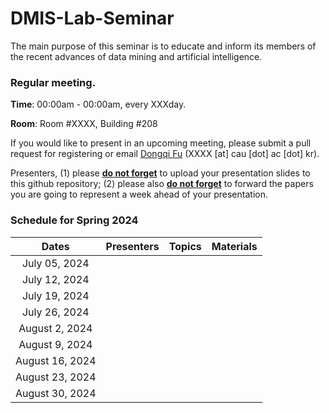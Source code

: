 # DMIS-Lab-Seminar

The main purpose of this seminar is to educate and inform its members of the recent advances of data mining and artificial intelligence.

### Regular meeting.

**Time**: 00:00am - 00:00am, every XXXday.

**Room**: Room #XXXX, Building #208


If you would like to present in an upcoming meeting, please submit a pull request for registering or email [Dongqi Fu](https://dongqifu.github.io/) (XXXX [at] cau [dot] ac [dot] kr).

Presenters, (1) please **<ins>do not forget</ins>** to upload your presentation slides to this github repository; (2) please also **<ins>do not forget</ins>** to forward the papers you are going to represent a week ahead of your presentation.

### Schedule for Spring 2024

|    Dates     |  Presenters   |        Topics         | Materials |
| :----------: | :-----------: | :-------------------: | :-------: |
| July 05, 2024 |          |                |             |
| July 12, 2024 |          |                |             |
| July 19, 2024 |          |                |             |
| July 26, 2024 |          |                |             |
| August 2, 2024 |          |                |             |
| August 9, 2024 |          |                |             |
| August 16, 2024 |          |                |             |
| August 23, 2024 |          |                |             |
| August 30, 2024 |          |                |             |
